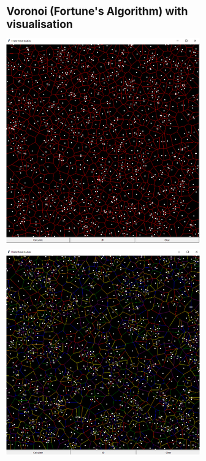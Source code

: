 # Voronoi (Fortune's Algorithm) with visualisation

![.](https://github.com/mario11-wiet/Fortuna-Algoritms/blob/master/136345298_1109521662802189_4676553047451374530_n.png "First Photo")

![.](https://github.com/mario11-wiet/Fortuna-Algoritms/blob/master/136923976_409383656979005_5112846648621010696_n.png "Photo with colors")
